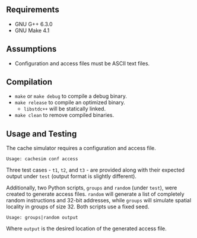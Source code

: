 ## Requirements
- GNU G++ 6.3.0
- GNU Make 4.1

## Assumptions
- Configuration and access files must be ASCII text files.

## Compilation
- `make` or `make debug` to compile a debug binary.
- `make release` to compile an optimized binary.
  - `libstdc++` will be statically linked.
- `make clean` to remove compiled binaries.

## Usage and Testing
The cache simulator requires a configuration and access file.

```
Usage: cachesim conf access
```

Three test cases - `t1`, `t2`, and `t3` - are provided along with their
expected output under `test` (output format is slightly different).

Additionally, two Python scripts, `groups` and `random` (under `test`), were
created to generate access files. `random` will generate a list of completely
random instructions and 32-bit addresses, while `groups` will simulate spatial
locality in groups of size 32. Both scripts use a fixed seed.

```
Usage: groups|random output
```

Where `output` is the desired location of the generated access file.
